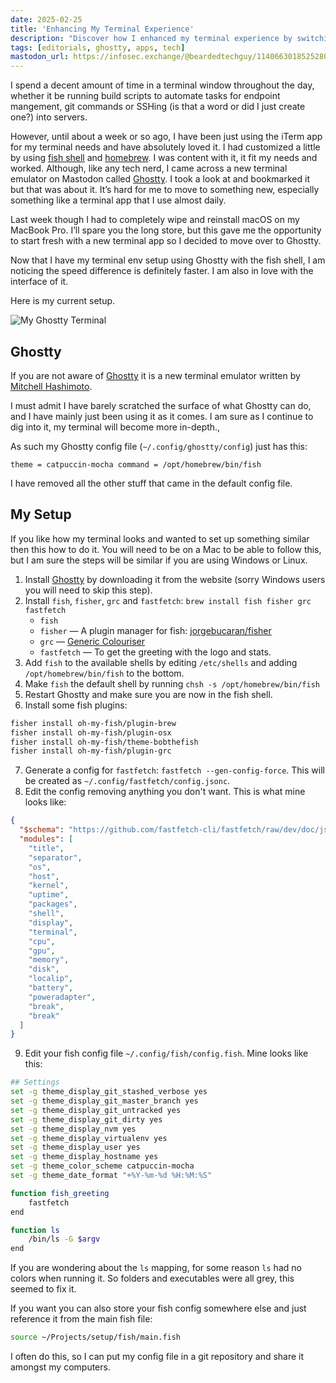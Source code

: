 ```yaml
---
date: 2025-02-25
title: 'Enhancing My Terminal Experience'
description: "Discover how I enhanced my terminal experience by switching to Ghostty and customizing it with Fish shell, Homebrew, and essential plugins. Learn how to set up a fast, efficient, and visually appealing terminal on macOS."
tags: [editorials, ghostty, apps, tech]
mastodon_url: https://infosec.exchange/@beardedtechguy/114066301852528023
---
```


I spend a decent amount of time in a terminal window throughout the day, whether it be running build scripts to automate tasks for endpoint mangement, git commands or SSHing (is that a word or did I just create one?) into servers.

However, until about a week or so ago, I have been just using the iTerm app for my terminal needs and have absolutely loved it. I had customized a little by using [fish shell](https://fishshell.com/) and [homebrew](https://brew.sh). I was content with it, it fit my needs and worked. Although, like any tech nerd, I came across a new terminal emulator on Mastodon called [Ghostty](https://ghostty.org/). I took a look at and bookmarked it but that was about it. It’s hard for me to move to something new, especially something like a terminal app that I use almost daily.

Last week though I had to completely wipe and reinstall macOS on my MacBook Pro. I’ll spare you the long store, but this gave me the opportunity to start fresh with a new terminal app so I decided to move over to Ghostty.

Now that I have my terminal env setup using Ghostty with the fish shell, I am noticing the speed difference is definitely faster. I am also in love with the interface of it.

Here is my current setup.

![My Ghostty Terminal](/assets/images/ghostty-terminal.png)

## Ghostty

If you are not aware of [Ghostty](https://ghostty.org/) it is a new terminal emulator written by [Mitchell Hashimoto](https://mitchellh.com/).

I must admit I have barely scratched the surface of what Ghostty can do, and I have mainly just been using it as it comes. I am sure as I continue to dig into it, my terminal will become more in-depth.,

As such my Ghostty config file (`~/.config/ghostty/config`) just has this:

`
theme = catpuccin-mocha
command = /opt/homebrew/bin/fish
`

I have removed all the other stuff that came in the default config file.

## My Setup

If you like how my terminal looks and wanted to set up something similar then this how to do it. You will need to be on a Mac to be able to follow this, but I am sure the steps will be similar if you are using Windows or Linux.

1. Install [Ghostty](https://ghostty.org/download) by downloading it from the website (sorry Windows users you will need to skip this step).
2. Install `fish`, `fisher`, `grc` and `fastfetch`: `brew install fish fisher grc fastfetch`
   * `fish`
   * `fisher` — A plugin manager for fish: [jorgebucaran/fisher](https://github.com/jorgebucaran/fisher)
   * `grc` — [Generic Colouriser](http://kassiopeia.juls.savba.sk/~garabik/software/grc.html)
   * `fastfetch` — To get the greeting with the logo and stats.
3. Add `fish` to the available shells by editing `/etc/shells` and adding `/opt/homebrew/bin/fish` to the bottom.
4. Make `fish` the default shell by running `chsh -s /opt/homebrew/bin/fish`
5. Restart Ghostty and make sure you are now in the fish shell.
6. Install some fish plugins:

```sh
fisher install oh-my-fish/plugin-brew
fisher install oh-my-fish/plugin-osx
fisher install oh-my-fish/theme-bobthefish
fisher install oh-my-fish/plugin-grc
```

7. Generate a config for `fastfetch`: `fastfetch --gen-config-force`. This will be created as `~/.config/fastfetch/config.jsonc`.
8. Edit the config removing anything you don't want. This is what mine looks like:

```json
{
  "$schema": "https://github.com/fastfetch-cli/fastfetch/raw/dev/doc/json_schema.json",
  "modules": [
    "title",
    "separator",
    "os",
    "host",
    "kernel",
    "uptime",
    "packages",
    "shell",
    "display",
    "terminal",
    "cpu",
    "gpu",
    "memory",
    "disk",
    "localip",
    "battery",
    "poweradapter",
    "break",
    "break"
  ]
}
```

9. Edit your fish config file `~/.config/fish/config.fish`. Mine looks like this:

```sh
## Settings
set -g theme_display_git_stashed_verbose yes
set -g theme_display_git_master_branch yes
set -g theme_display_git_untracked yes
set -g theme_display_git_dirty yes
set -g theme_display_nvm yes
set -g theme_display_virtualenv yes
set -g theme_display_user yes
set -g theme_display_hostname yes
set -g theme_color_scheme catpuccin-mocha
set -g theme_date_format "+%Y-%m-%d %H:%M:%S"

function fish_greeting
    fastfetch
end

function ls
    /bin/ls -G $argv
end
```

If you are wondering about the `ls` mapping, for some reason `ls` had no colors when running it. So folders and executables were all grey, this seemed to fix it.

If you want you can also store your fish config somewhere else and just reference it from the main fish file:

```sh
source ~/Projects/setup/fish/main.fish
```

I often do this, so I can put my config file in a git repository and share it amongst my computers.